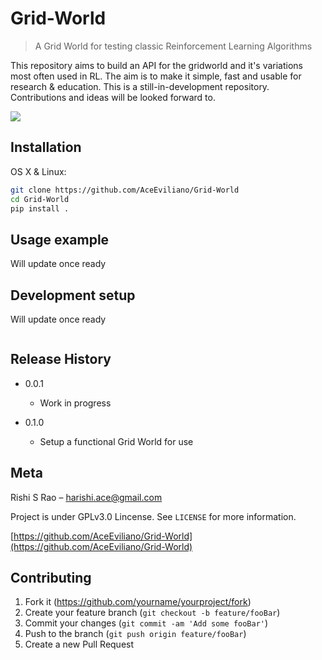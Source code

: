 # Grid-World
> A Grid World for testing classic Reinforcement Learning Algorithms

This repository aims to build an API for the gridworld and it's variations most often used in RL. The aim is to make it simple, fast and usable for research & education. This is a still-in-development repository. Contributions and ideas will be looked forward to.

![](header.png)

## Installation

OS X & Linux:

```sh
git clone https://github.com/AceEviliano/Grid-World
cd Grid-World
pip install .
```

## Usage example

Will update once ready

## Development setup

Will update once ready

```sh

```

## Release History

* 0.0.1
    * Work in progress

* 0.1.0
    * Setup a functional Grid World for use


## Meta

Rishi S Rao – harishi.ace@gmail.com

Project is under GPLv3.0 Lincense. See ``LICENSE`` for more information.

[https://github.com/AceEviliano/Grid-World](https://github.com/AceEviliano/Grid-World)

## Contributing

1. Fork it (<https://github.com/yourname/yourproject/fork>)
2. Create your feature branch (`git checkout -b feature/fooBar`)
3. Commit your changes (`git commit -am 'Add some fooBar'`)
4. Push to the branch (`git push origin feature/fooBar`)
5. Create a new Pull Request




